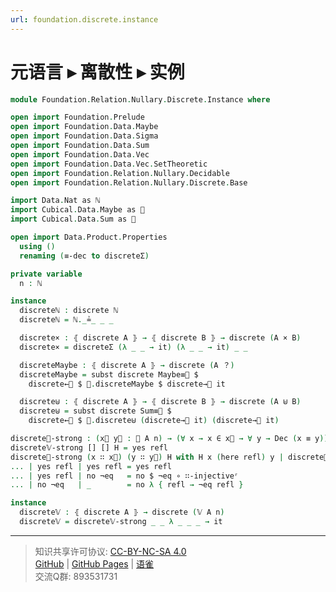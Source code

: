 ```yaml
---
url: foundation.discrete.instance
---
```


# 元语言 ▸ 离散性 ▸ 实例

```agda
module Foundation.Relation.Nullary.Discrete.Instance where

open import Foundation.Prelude
open import Foundation.Data.Maybe
open import Foundation.Data.Sigma
open import Foundation.Data.Sum
open import Foundation.Data.Vec
open import Foundation.Data.Vec.SetTheoretic
open import Foundation.Relation.Nullary.Decidable
open import Foundation.Relation.Nullary.Discrete.Base

import Data.Nat as ℕ
import Cubical.Data.Maybe as 🧊
import Cubical.Data.Sum as 🧊

open import Data.Product.Properties
  using ()
  renaming (≡-dec to discreteΣ)

private variable
  n : ℕ

instance
  discreteℕ : discrete ℕ
  discreteℕ = ℕ._≟_ _ _

  discrete× : ⦃ discrete A ⦄ → ⦃ discrete B ⦄ → discrete (A × B)
  discrete× = discreteΣ (λ _ _ → it) (λ _ _ → it) _ _

  discreteMaybe : ⦃ discrete A ⦄ → discrete (A ？)
  discreteMaybe = subst discrete Maybe≡🧊 $
    discrete←🧊 $ 🧊.discreteMaybe $ discrete→🧊 it

  discrete⊎ : ⦃ discrete A ⦄ → ⦃ discrete B ⦄ → discrete (A ⊎ B)
  discrete⊎ = subst discrete Sum≡🧊 $
    discrete←🧊 $ 🧊.discrete⊎ (discrete→🧊 it) (discrete→🧊 it)
```

```agda
discrete𝕍-strong : (x⃗ y⃗ : 𝕍 A n) → (∀ x → x ∈ x⃗ → ∀ y → Dec (x ≡ y)) → Dec (x⃗ ≡ y⃗)
discrete𝕍-strong [] [] H = yes refl
discrete𝕍-strong (x ∷ x⃗) (y ∷ y⃗) H with H x (here refl) y | discrete𝕍-strong x⃗ y⃗ (λ x x∈ y → H x (there x∈) y)
... | yes refl | yes refl = yes refl
... | yes refl | no ¬eq   = no $ ¬eq ∘ ∷-injectiveʳ
... | no ¬eq   | _        = no λ { refl → ¬eq refl }
```

```agda
instance
  discrete𝕍 : ⦃ discrete A ⦄ → discrete (𝕍 A n)
  discrete𝕍 = discrete𝕍-strong _ _ λ _ _ _ → it
```

---
> 知识共享许可协议: [CC-BY-NC-SA 4.0](https://creativecommons.org/licenses/by-nc-sa/4.0/deed.zh)  
> [GitHub](https://github.com/choukh/MetaLogic/blob/main/src/Foundation/Relation/Nullary/Discrete/Instance.lagda.md) | [GitHub Pages](https://choukh.github.io/MetaLogic/Foundation.Relation.Nullary.Discrete.Instance.html) | [语雀](https://www.yuque.com/ocau/metalogic/foundation.discrete.instance)  
> 交流Q群: 893531731
